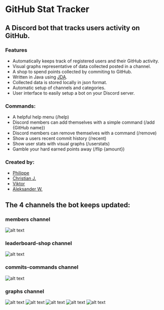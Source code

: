 # GitHub Stat Tracker

## A Discord bot that tracks users activity on GitHub.

### Features
- Automatically keeps track of registered users and their GitHub activity.
- Visual graphs representative of data collected posted in a channel.
- A shop to spend points collected by commiting to GitHub.
- Written in Java using [JDA](https://github.com/DV8FromTheWorld/JDA).
- Collected data is stored locally in json format.
- Automatic setup of channels and categories.
- User interface to easily setup a bot on your Discord server.

### Commands:
- A helpful help menu (/help)
- Discord members can add themselves with a simple command (/add {GitHub name})
- Discord members can remove themselves with a command (/remove)
- Show a users recent commit history (/recent)
- Show user stats with visual graphs (/userstats)
- Gamble your hard earned points away (/flip {amount})

### Created by:
- [Philippe](https://github.com/Philippe16)
- [Christian J.](https://github.com/Tsukani)
- [Viktor](https://github.com/viggo23111)
- [Aleksander W.](https://github.com/LaDane)

## The 4 channels the bot keeps updated:

### members channel
![alt text](https://media.discordapp.net/attachments/747967053050151014/844254503397752882/unknown.png?width=511&height=560)

### leaderboard-shop channel
![alt text](https://media.discordapp.net/attachments/747967053050151014/844254222999748608/unknown.png?width=568&height=560)

### commits-commands channel
![alt text](https://media.discordapp.net/attachments/747967053050151014/844258909288136774/unknown.png)

### graphs channel
![alt text](https://media.discordapp.net/attachments/747967053050151014/844255004889579530/unknown.png)
![alt text](https://media.discordapp.net/attachments/747967053050151014/844257452596658206/unknown.png)
![alt text](https://media.discordapp.net/attachments/747967053050151014/844257538694578206/unknown.png)
![alt text](https://media.discordapp.net/attachments/747967053050151014/844257675042619402/unknown.png)
![alt text](https://media.discordapp.net/attachments/747967053050151014/844257759293341737/unknown.png)
